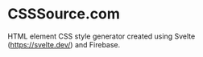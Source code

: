 # CSSSource.com
HTML element CSS style generator created using Svelte (https://svelte.dev/) and Firebase.
